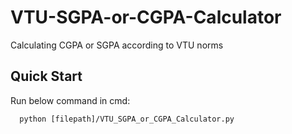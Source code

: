 # VTU-SGPA-or-CGPA-Calculator
Calculating CGPA or SGPA according to VTU norms

## Quick Start

Run below command in cmd:
```
  python [filepath]/VTU_SGPA_or_CGPA_Calculator.py
```
